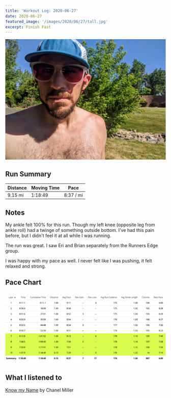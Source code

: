 ```yaml
---
title: 'Workout Log: 2020-06-27'
date: 2020-06-27
featured_image: '/images/2020/06/27/tall.jpg'
excerpt: Finish Fast
---
```


![](/images/2020/06/27/wide.jpg)

## Run Summary

| Distance   | Moving Time          	| Pace        |
|------------|------------------------|-------------|
|  9.15 mi   |    1:18:49             |  8:37 / mi  |

## Notes

My ankle felt 100% for this run. Though my left knee (opposite leg from ankle roll) had a twinge of something outside bottom. I've had this pain before, but I didn't feel it at all while I was running.

The run was great. I saw Eri and Brian separately from the Runners Edge group.

I was happy with my pace as well. I never felt like I was pushing, it felt relaxed and strong.

## Pace Chart

![](/images/2020/06/27/splits.png)

## What I listened to
[Know my Name](https://www.goodreads.com/book/show/50196744-know-my-name) by Chanel Miller
